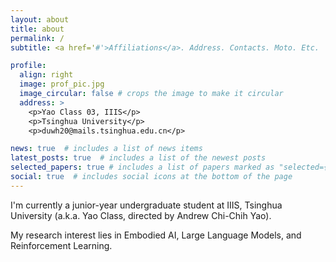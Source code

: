 ```yaml
---
layout: about
title: about
permalink: /
subtitle: <a href='#'>Affiliations</a>. Address. Contacts. Moto. Etc.

profile:
  align: right
  image: prof_pic.jpg
  image_circular: false # crops the image to make it circular
  address: >
    <p>Yao Class 03, IIIS</p>
    <p>Tsinghua University</p>
    <p>duwh20@mails.tsinghua.edu.cn</p>

news: true  # includes a list of news items
latest_posts: true  # includes a list of the newest posts
selected_papers: true # includes a list of papers marked as "selected={true}"
social: true  # includes social icons at the bottom of the page
---
```


I'm currently a junior-year undergraduate student at IIIS, Tsinghua University (a.k.a. Yao Class, directed by Andrew Chi-Chih Yao).

My research interest lies in Embodied AI, Large Language Models, and Reinforcement Learning.